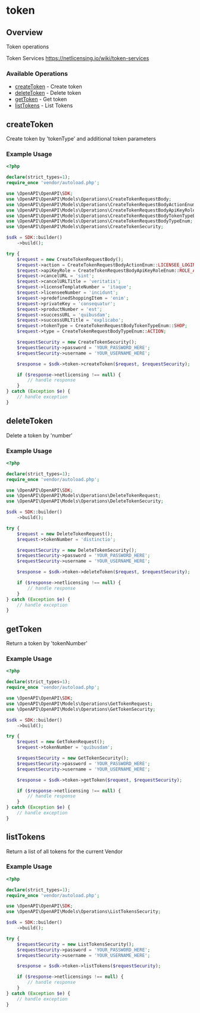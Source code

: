 # token

## Overview

Token operations

Token Services
<https://netlicensing.io/wiki/token-services>
### Available Operations

* [createToken](#createtoken) - Create token
* [deleteToken](#deletetoken) - Delete token
* [getToken](#gettoken) - Get token
* [listTokens](#listtokens) - List Tokens

## createToken

Create token by 'tokenType' and additional token parameters

### Example Usage

```php
<?php

declare(strict_types=1);
require_once 'vendor/autoload.php';

use \OpenAPI\OpenAPI\SDK;
use \OpenAPI\OpenAPI\Models\Operations\CreateTokenRequestBody;
use \OpenAPI\OpenAPI\Models\Operations\CreateTokenRequestBodyActionEnum;
use \OpenAPI\OpenAPI\Models\Operations\CreateTokenRequestBodyApiKeyRoleEnum;
use \OpenAPI\OpenAPI\Models\Operations\CreateTokenRequestBodyTokenTypeEnum;
use \OpenAPI\OpenAPI\Models\Operations\CreateTokenRequestBodyTypeEnum;
use \OpenAPI\OpenAPI\Models\Operations\CreateTokenSecurity;

$sdk = SDK::builder()
    ->build();

try {
    $request = new CreateTokenRequestBody();
    $request->action = CreateTokenRequestBodyActionEnum::LICENSEE_LOGIN;
    $request->apiKeyRole = CreateTokenRequestBodyApiKeyRoleEnum::ROLE_APIKEY_ADMIN;
    $request->cancelURL = 'sint';
    $request->cancelURLTitle = 'veritatis';
    $request->licenseTemplateNumber = 'itaque';
    $request->licenseeNumber = 'incidunt';
    $request->predefinedShoppingItem = 'enim';
    $request->privateKey = 'consequatur';
    $request->productNumber = 'est';
    $request->successURL = 'quibusdam';
    $request->successURLTitle = 'explicabo';
    $request->tokenType = CreateTokenRequestBodyTokenTypeEnum::SHOP;
    $request->type = CreateTokenRequestBodyTypeEnum::ACTION;

    $requestSecurity = new CreateTokenSecurity();
    $requestSecurity->password = 'YOUR_PASSWORD_HERE';
    $requestSecurity->username = 'YOUR_USERNAME_HERE';

    $response = $sdk->token->createToken($request, $requestSecurity);

    if ($response->netlicensing !== null) {
        // handle response
    }
} catch (Exception $e) {
    // handle exception
}
```

## deleteToken

Delete a token by 'number'

### Example Usage

```php
<?php

declare(strict_types=1);
require_once 'vendor/autoload.php';

use \OpenAPI\OpenAPI\SDK;
use \OpenAPI\OpenAPI\Models\Operations\DeleteTokenRequest;
use \OpenAPI\OpenAPI\Models\Operations\DeleteTokenSecurity;

$sdk = SDK::builder()
    ->build();

try {
    $request = new DeleteTokenRequest();
    $request->tokenNumber = 'distinctio';

    $requestSecurity = new DeleteTokenSecurity();
    $requestSecurity->password = 'YOUR_PASSWORD_HERE';
    $requestSecurity->username = 'YOUR_USERNAME_HERE';

    $response = $sdk->token->deleteToken($request, $requestSecurity);

    if ($response->netlicensing !== null) {
        // handle response
    }
} catch (Exception $e) {
    // handle exception
}
```

## getToken

Return a token by 'tokenNumber'

### Example Usage

```php
<?php

declare(strict_types=1);
require_once 'vendor/autoload.php';

use \OpenAPI\OpenAPI\SDK;
use \OpenAPI\OpenAPI\Models\Operations\GetTokenRequest;
use \OpenAPI\OpenAPI\Models\Operations\GetTokenSecurity;

$sdk = SDK::builder()
    ->build();

try {
    $request = new GetTokenRequest();
    $request->tokenNumber = 'quibusdam';

    $requestSecurity = new GetTokenSecurity();
    $requestSecurity->password = 'YOUR_PASSWORD_HERE';
    $requestSecurity->username = 'YOUR_USERNAME_HERE';

    $response = $sdk->token->getToken($request, $requestSecurity);

    if ($response->netlicensing !== null) {
        // handle response
    }
} catch (Exception $e) {
    // handle exception
}
```

## listTokens

Return a list of all tokens for the current Vendor

### Example Usage

```php
<?php

declare(strict_types=1);
require_once 'vendor/autoload.php';

use \OpenAPI\OpenAPI\SDK;
use \OpenAPI\OpenAPI\Models\Operations\ListTokensSecurity;

$sdk = SDK::builder()
    ->build();

try {
    $requestSecurity = new ListTokensSecurity();
    $requestSecurity->password = 'YOUR_PASSWORD_HERE';
    $requestSecurity->username = 'YOUR_USERNAME_HERE';

    $response = $sdk->token->listTokens($requestSecurity);

    if ($response->netlicensings !== null) {
        // handle response
    }
} catch (Exception $e) {
    // handle exception
}
```
